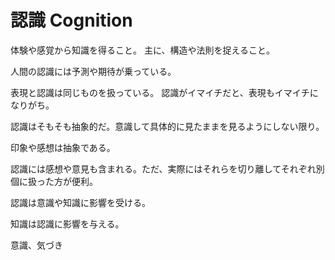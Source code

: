 # 認識 Cognition

体験や感覚から知識を得ること。
主に、構造や法則を捉えること。

人間の認識には予測や期待が乗っている。

表現と認識は同じものを扱っている。
認識がイマイチだと、表現もイマイチになりがち。

認識はそもそも抽象的だ。意識して具体的に見たままを見るようにしない限り。

印象や感想は抽象である。

認識には感想や意見も含まれる。ただ、実際にはそれらを切り離してそれぞれ別個に扱った方が便利。

認識は意識や知識に影響を受ける。

知識は認識に影響を与える。

意識、気づき

